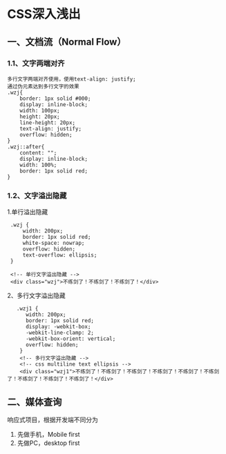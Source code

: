 # CSS深入浅出

## 一、文档流（Normal Flow）

### 1.1、文字两端对齐

```
多行文字两端对齐使用，使用text-align: justify;
通过伪元素达到多行文字的效果
.wzj{
	border: 1px solid #000;
	display: inline-block;
	width: 100px;
	height: 20px;	
	line-height: 20px;
	text-align: justify;				
	overflow: hidden;
}
.wzj::after{
	content: "";
	display: inline-block;
	width: 100%;
	border: 1px solid red;
}
```

### 1.2、文字溢出隐藏

1.单行溢出隐藏

```
 .wzj {
     width: 200px;
     border: 1px solid red;
     white-space: nowrap;
     overflow: hidden;
     text-overflow: ellipsis;
 }
 
 <!-- 单行文字溢出隐藏 -->
 <div class="wzj">不练剑了！不练剑了！不练剑了！</div>
```

2、多行文字溢出隐藏

```
   .wzj1 {
      width: 200px;
      border: 1px solid red;
      display: -webkit-box;
      -webkit-line-clamp: 2;
      -webkit-box-orient: vertical;
      overflow: hidden;
    }
    <!-- 多行文字溢出隐藏 -->
    <!-- css multiline text ellipsis -->
    <div class="wzj1">不练剑了！不练剑了！不练剑了！不练剑了！不练剑了！不练剑了！不练剑了！不练剑了！不练剑了！</div>
```

## 二、媒体查询

响应式项目，根据开发端不同分为

1. 先做手机，Mobile first
2. 先做PC，desktop first